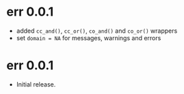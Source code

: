 # err 0.0.1

- added `cc_and()`, `cc_or()`, `co_and()` and `co_or()` wrappers
- set `domain = NA` for messages, warnings and errors

# err 0.0.1

* Initial release.
